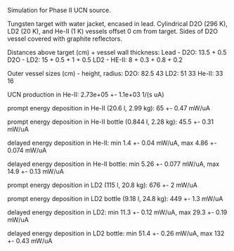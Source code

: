 Simulation for Phase II UCN source.

Tungsten target with water jacket, encased in lead.
Cylindrical D2O (296 K), LD2 (20 K), and He-II (1 K) vessels offset 0 cm from target.
Sides of D2O vessel covered with graphite reflectors.

Distances above target (cm) + vessel wall thickness:
Lead - D2O: 13.5 + 0.5
D2O - LD2: 15 + 0.5 + 1 + 0.5
LD2 - HE-II: 8 + 0.3 + 0.8 + 0.2

Outer vessel sizes (cm) - height, radius:
D2O: 82.5 43
LD2: 51 33
He-II: 33 16

UCN production in He-II:
2.73e+05 +- 1.1e+03 1/(s uA)

prompt energy deposition in He-II (20.6 l, 2.99 kg):
65 +- 0.47 mW/uA

prompt energy deposition in He-II bottle (0.844 l, 2.28 kg):
45.5 +- 0.31 mW/uA

delayed energy deposition in He-II:
min 1.4 +- 0.04 mW/uA, max 4.86 +- 0.074 mW/uA

delayed energy deposition in He-II bottle:
min 5.26 +- 0.077 mW/uA, max 14.9 +- 0.13 mW/uA

prompt energy deposition in LD2 (115 l, 20.8 kg):
676 +- 2 mW/uA

prompt energy deposition in LD2 bottle (9.18 l, 24.8 kg):
449 +- 1.3 mW/uA

delayed energy deposition in LD2:
min 11.3 +- 0.12 mW/uA, max 29.3 +- 0.19 mW/uA

delayed energy deposition in LD2 bottle:
min 51.4 +- 0.26 mW/uA, max 132 +- 0.43 mW/uA

